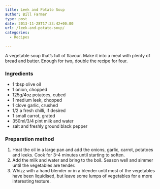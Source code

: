 ```yaml
---
title: Leek and Potato Soup
author: Bill Farmer
type: post
date: 2013-11-28T17:33:42+00:00
url: /leek-and-potato-soup/
categories:
  - Recipes

---
```

A vegetable soup that’s full of flavour. Make it into a meal with plenty of bread and butter. Enough for two, double the recipe for four.

### Ingredients

  * 1 tbsp olive oil
  * 1 onion, chopped
  * 125g/4oz potatoes, cubed
  * 1 medium leek, chopped
  * 1 clove garlic, crushed
  * 1/2 a fresh chilli, if desired
  * 1 small carrot, grated
  * 350ml/3/4 pint milk and water
  * salt and freshly ground black pepper

### Preparation method
  1. Heat the oil in a large pan and add the onions, garlic, carrot, potatoes and leeks. Cook for 3-4 minutes until starting to soften.
  2. Add the milk and water and bring to the boil. Season well and simmer until the vegetables are tender.
  3. Whizz with a hand blender or in a blender until most of the vegetables have been liquidised, but leave some lumps of vegetables for a more interesting texture.
